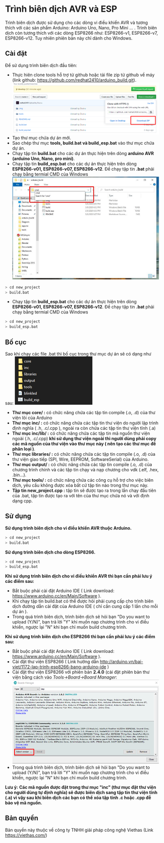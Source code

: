 # Trình biên dịch AVR và ESP
Trình biên dịch được sử dụng cho các dòng vi điều khiển AVR và tương thích với các sản phẩm Arduino: Arduino Uno, Nano, Pro Mini ... . Trình biên dịch còn tương thích với các dòng ESP8266 như: ESP8266-v1, ESP8266-v7, ESP8266-v12. Tuy nhiên phiên bản này chỉ dành cho Windows.
## Cài đặt
Để sử dụng trình biên dịch đầu tiên:
- Thực hiên clone tools hỗ trợ từ github hoặc tải file zip từ github về máy (link github: https://github.com/redhat2410/arduino_build.git).
![](.img/github.jpg)
- Tạo thư mục chứa dự án mới.
- Sao chép thư mục **tools, build.bat và build_esp.bat** vào thư mục chứa dự án.
- Chạy tập tin **build.bat** cho các dự án thực hiện trên dòng **arduino AVR (arduino Uno, Nano, pro mini)**.
- Chạy tập tin **build_esp.bat** cho các dự án thực hiện trên dòng **ESP8266-v01, ESP8266-v07, ESP8266-v12**.
Để chạy tập tin **.bat** phải chạy bằng termial CMD của Windows
![](.img/cmd.jpg)
```bash
> cd new_project
> build.bat
```
- Chạy tập tin **build_esp.bat** cho các dự án thực hiện trên dòng **ESP8266-v01, ESP8266-v07, ESP8266-v12**.
Để chạy tập tin **.bat** phải chạy bằng termial CMD của Windows
```bash
> cd new_project
> build_esp.bat
```
## Bố cục
Sao khi chạy các file .bat thì bố cục trong thư mục dự án sẽ có dạng như sau:
![](.img/Layout.PNG)

- **Thư mục core/ :** có chức năng chứa các tập tin compile (.o, .d) của thư viện lõi của Arduino
- **Thư mục inc/  :** có chức năng chứa các tập tin thư viện do người lập trình định nghĩa ( .h, .c/.cpp ), ngoài ra còn chứa các tập tin thư viện tĩnh (.a)
- **Thư mục inc/lib/      :** có chức năng chứa các tập tin mã nguồn thư viện ngoài (.h, .c/.cpp) **khi sử dụng thư viện ngoài thì người dùng phải copy các mã nguồn của thư viện vào thư mục này ( nên tạo các thư mục để phân loại )**.
- **Thư mục libraries/    :** có chức năng chứa các tập tin compile (.o, .d) của thư viện giao tiếp (SPI, Wire, EEPROM, SoftwareSerial) của Arduino.
- **Thư mục output/       :** có chức năng chứa các tập tin compile (.o, .d) của chương trình chính và các tập tin chạy và nạp chương cho vdk (.elf, .hex, .bin...).
- **Thư mục tools/        :** có chức năng chứa các công cụ hỗ trợ cho việc biên dịch, yêu cầu không được xóa bất cứ tập tin nào trong thư mục này.
- **Tập tin new_project.cpp   :** tập tin sẽ được tạo ra trong lần chạy đầu tiên của .bat, tập tin được tạo ra với tên của thư mục chứa nó và với định dạng cpp.
## Sử dụng
**Sử dụng trình biên dịch cho vi điều khiển AVR thuộc Arduino.**
```bash
> cd new_project
> build.bat
```

**Sử dụng trình biên dịch cho dòng ESP8266.**
```bash
> cd new_project
> build_esp.bat
```

**Khi sử dụng trình biên dịch cho vi điều khiển AVR thì bạn cần phải lưu ý các điểm sau:**
- Bắt buộc phải cài đặt Arduino IDE ( Link download: https://www.arduino.cc/en/Main/Software ).
- Khi chạy tập tin build.bat có thể được hỏi phải cung cấp cho trình biên dịch đường dẫn cài đặt của Arduino IDE ( chỉ cần cung cấp 1 lần cho mỗi dự án ).
- Trong quá trình biên dịch, trình biên dịch sẽ hỏi bạn "Do you want to upload (Y/N)", bạn trả lời "Y" khi muốn nạp chương trình cho vi điều khiển, ngược lại "N" khi bạn chỉ muốn build chương trình.

**Khi sử dụng trình biên dịch cho ESP8266 thì bạn cần phải lưu ý các điểm sau:**
- Bắt buộc phải cài đặt Arduino IDE ( Link download: https://www.arduino.cc/en/Main/Software ).
- Cài đặt thư viện ESP8266 ( Link hướng dẫn http://arduino.vn/bai-viet/1172-lap-trinh-esp8266-bang-arduino-ide )
- Cài đặt thư viện ESP8266 với phiên bản **2.4.0** (cài đặt phiên bản thư viện bằng cách vào *Tools->Board->Board Manager*:
![](.img/esp.jpg)
- Trong quá trình biên dịch, trình biên dịch sẽ hỏi bạn "Do you want to upload (Y/N)", bạn trả lời "Y" khi muốn nạp chương trình cho vi điều khiển, ngược lại "N" khi bạn chỉ muốn build chương trình.

**Lưu ý:**
**Các mã nguồn được đặt trong thư mục "inc\" (thư mục đặt thư viện cho người dùng tự định nghĩa) sẽ được biên dịch sang tập tin thư viện tĩnh (.a) vì vậy sau khi biên dịch các bạn có thể xóa tập tinh .c hoặc .cpp đễ bảo vệ mã nguồn.**

## Bản quyền
Bản quyền này thuộc về công ty TNHH giải pháp công nghệ Viethas (Link https://viethas.com/)